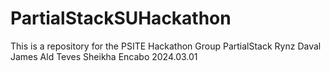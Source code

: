 # PartialStackSUHackathon

This is a repository for the PSITE Hackathon
Group PartialStack
Rynz Daval
James Ald Teves
Sheikha Encabo
2024.03.01